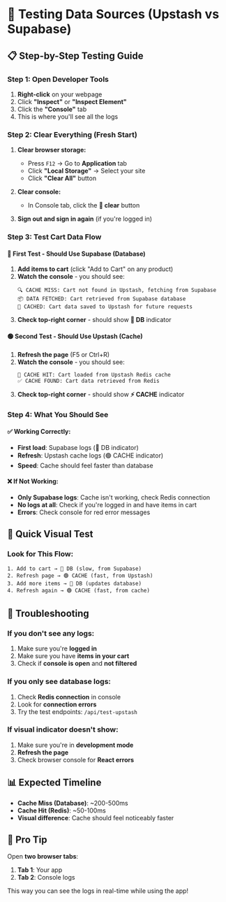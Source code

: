 # 🧪 Testing Data Sources (Upstash vs Supabase)

## 📋 Step-by-Step Testing Guide

### Step 1: Open Developer Tools
1. **Right-click** on your webpage
2. Click **"Inspect"** or **"Inspect Element"**
3. Click the **"Console"** tab
4. This is where you'll see all the logs

### Step 2: Clear Everything (Fresh Start)
1. **Clear browser storage:**
   - Press `F12` → Go to **Application** tab
   - Click **"Local Storage"** → Select your site
   - Click **"Clear All"** button
   
2. **Clear console:**
   - In Console tab, click the **🚫 clear** button

3. **Sign out and sign in again** (if you're logged in)

### Step 3: Test Cart Data Flow

#### 🔵 First Test - Should Use Supabase (Database)
1. **Add items to cart** (click "Add to Cart" on any product)
2. **Watch the console** - you should see:
   ```
   🔍 CACHE MISS: Cart not found in Upstash, fetching from Supabase
   📦 DATA FETCHED: Cart retrieved from Supabase database
   💾 CACHED: Cart data saved to Upstash for future requests
   ```
3. **Check top-right corner** - should show **🔵 DB** indicator

#### 🟢 Second Test - Should Use Upstash (Cache)
1. **Refresh the page** (F5 or Ctrl+R)
2. **Watch the console** - you should see:
   ```
   🔄 CACHE HIT: Cart loaded from Upstash Redis cache
   ✅ CACHE FOUND: Cart data retrieved from Redis
   ```
3. **Check top-right corner** - should show **⚡ CACHE** indicator

### Step 4: What You Should See

#### ✅ Working Correctly:
- **First load**: Supabase logs (🔵 DB indicator)
- **Refresh**: Upstash cache logs (🟢 CACHE indicator)
- **Speed**: Cache should feel faster than database

#### ❌ If Not Working:
- **Only Supabase logs**: Cache isn't working, check Redis connection
- **No logs at all**: Check if you're logged in and have items in cart
- **Errors**: Check console for red error messages

## 🎯 Quick Visual Test

### Look for This Flow:
```
1. Add to cart → 🔵 DB (slow, from Supabase)
2. Refresh page → 🟢 CACHE (fast, from Upstash)
3. Add more items → 🔵 DB (updates database)
4. Refresh again → 🟢 CACHE (fast, from cache)
```

## 🔧 Troubleshooting

### If you don't see any logs:
1. Make sure you're **logged in**
2. Make sure you have **items in your cart**
3. Check if **console is open** and **not filtered**

### If you only see database logs:
1. Check **Redis connection** in console
2. Look for **connection errors**
3. Try the test endpoints: `/api/test-upstash`

### If visual indicator doesn't show:
1. Make sure you're in **development mode**
2. **Refresh the page**
3. Check browser console for **React errors**

## 📊 Expected Timeline

- **Cache Miss (Database)**: ~200-500ms
- **Cache Hit (Redis)**: ~50-100ms
- **Visual difference**: Cache should feel noticeably faster

## 🚀 Pro Tip

Open **two browser tabs**:
1. **Tab 1**: Your app
2. **Tab 2**: Console logs

This way you can see the logs in real-time while using the app!
